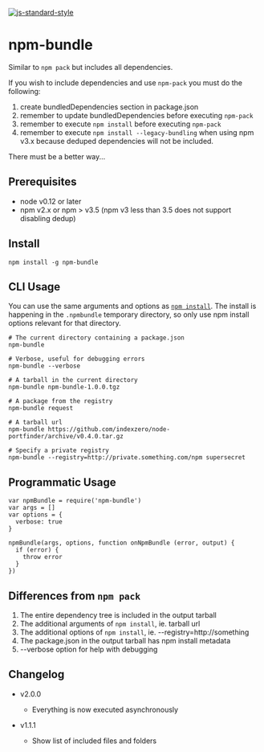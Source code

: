 [![js-standard-style](https://img.shields.io/badge/code%20style-standard-brightgreen.svg)](http://standardjs.com/)
# npm-bundle

Similar to `npm pack` but includes all dependencies. 

If you wish to include dependencies and use `npm-pack` you must do the 
following:


1. create bundledDependencies section in package.json
2. remember to update bundledDependencies before executing `npm-pack`
3. remember to execute `npm install` before executing `npm-pack`
4. remember to execute `npm install --legacy-bundling` when using npm v3.x 
because deduped dependencies will not be included.  

There must be a better way...

## Prerequisites

* node v0.12 or later  
* npm v2.x or npm > v3.5 (npm v3 less than 3.5 does not support disabling 
dedup)

## Install

    npm install -g npm-bundle


## CLI Usage
You can use the same arguments and options as [`npm install`][1].  The install
is happening in the `.npmbundle` temporary directory, so only use npm install
options relevant for that directory.


    # The current directory containing a package.json
    npm-bundle

    # Verbose, useful for debugging errors
    npm-bundle --verbose

    # A tarball in the current directory
    npm-bundle npm-bundle-1.0.0.tgz
    
    # A package from the registry
    npm-bundle request

    # A tarball url
    npm-bundle https://github.com/indexzero/node-portfinder/archive/v0.4.0.tar.gz    
    
    # Specify a private registry
    npm-bundle --registry=http://private.something.com/npm supersecret

## Programmatic Usage

    var npmBundle = require('npm-bundle')
    var args = []
    var options = {
      verbose: true
    }
    
    npmBundle(args, options, function onNpmBundle (error, output) {
      if (error) {
        throw error
      }
    })

## Differences from `npm pack`

1. The entire dependency tree is included in the output tarball
2. The additional arguments of `npm install`, ie. tarball url
3. The additional options of `npm install`, ie. --registry=http://something
4. The package.json in the output tarball has npm install metadata
5. --verbose option for help with debugging

## Changelog

* v2.0.0
    * Everything is now executed asynchronously


* v1.1.1
    * Show list of included files and folders


[1]:https://docs.npmjs.com/cli/install

